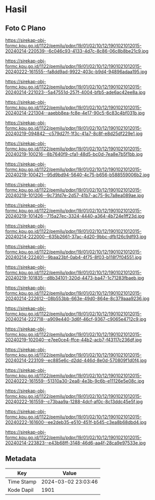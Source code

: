 # Hasil

## Foto C Plano

https://sirekap-obj-formc.kpu.go.id/1122/pemilu/pdpr/19/01/02/10/12/1901021012015-20240214-220539--6c046c93-4133-4d7c-8c86-06c8b8be21c9.jpg

https://sirekap-obj-formc.kpu.go.id/1122/pemilu/pdpr/19/01/02/10/12/1901021012015-20240222-161555--fa8dd9ad-9922-403c-b9d4-94896adaa195.jpg

https://sirekap-obj-formc.kpu.go.id/1122/pemilu/pdpr/19/01/02/10/12/1901021012015-20240214-221023--5a47551d-257f-4004-bfb5-ade6ac42ee8a.jpg

https://sirekap-obj-formc.kpu.go.id/1122/pemilu/pdpr/19/01/02/10/12/1901021012015-20240214-221304--aaebb8ea-fc8e-4e17-90c5-6c83c4bf031b.jpg

https://sirekap-obj-formc.kpu.go.id/1122/pemilu/pdpr/19/01/02/10/12/1901021012015-20240219-094842--c579d27f-1f3c-41a7-8c8f-e8d25df229e1.jpg

https://sirekap-obj-formc.kpu.go.id/1122/pemilu/pdpr/19/01/02/10/12/1901021012015-20240219-100216--8b7640f9-cfa1-48d5-bc0d-7ea8e7b5f1bb.jpg

https://sirekap-obj-formc.kpu.go.id/1122/pemilu/pdpr/19/01/02/10/12/1901021012015-20240219-100421--95d9bd94-5640-4c75-b656-b588559006b2.jpg

https://sirekap-obj-formc.kpu.go.id/1122/pemilu/pdpr/19/01/02/10/12/1901021012015-20240219-101206--9c73fd7e-2d57-41b7-ac75-9c7a8ea089ae.jpg

https://sirekap-obj-formc.kpu.go.id/1122/pemilu/pdpr/19/01/02/10/12/1901021012015-20240219-101426--715a27ec-3324-4440-a364-4b724e1ff23d.jpg

https://sirekap-obj-formc.kpu.go.id/1122/pemilu/pdpr/19/01/02/10/12/1901021012015-20240214-222000--635b2661-37ac-4d20-9bbc-dfb126c9df93.jpg

https://sirekap-obj-formc.kpu.go.id/1122/pemilu/pdpr/19/01/02/10/12/1901021012015-20240214-222401--9baa23bf-0ab4-4f75-8f03-b118f7f04551.jpg

https://sirekap-obj-formc.kpu.go.id/1122/pemilu/pdpr/19/01/02/10/12/1901021012015-20240219-101835--d8b34101-320d-4473-ba47-1c71283fbaeb.jpg

https://sirekap-obj-formc.kpu.go.id/1122/pemilu/pdpr/19/01/02/10/12/1901021012015-20240214-222612--08b553bb-663e-49d0-864e-8c379aaa9236.jpg

https://sirekap-obj-formc.kpu.go.id/1122/pemilu/pdpr/19/01/02/10/12/1901021012015-20240214-222718--a909e440-3d6f-46cf-9367-c9065e4712c9.jpg

https://sirekap-obj-formc.kpu.go.id/1122/pemilu/pdpr/19/01/02/10/12/1901021012015-20240219-102040--e7ee0ce4-ffce-44b2-acb7-f43117c236df.jpg

https://sirekap-obj-formc.kpu.go.id/1122/pemilu/pdpr/19/01/02/10/12/1901021012015-20240214-223109--ec885e6c-d2dd-446d-8e0d-570809f1d0f4.jpg

https://sirekap-obj-formc.kpu.go.id/1122/pemilu/pdpr/19/01/02/10/12/1901021012015-20240222-161559--51310a30-2ea8-4e3b-9c6b-e11126e5e08c.jpg

https://sirekap-obj-formc.kpu.go.id/1122/pemilu/pdpr/19/01/02/10/12/1901021012015-20240222-161559--c73baa9a-1288-4dcf-af0c-8c13ddc45e5f.jpg

https://sirekap-obj-formc.kpu.go.id/1122/pemilu/pdpr/19/01/02/10/12/1901021012015-20240222-161600--ee2deb35-e510-451f-b545-c3ea8b68dbd4.jpg

https://sirekap-obj-formc.kpu.go.id/1122/pemilu/pdpr/19/01/02/10/12/1901021012015-20240214-223823--e43b68ff-3148-46d6-aa4f-28ca9e97533e.jpg


## Metadata

| Key        | Value               |
| ---------- | ------------------- |
| Time Stamp | 2024-03-02 23:03:46 |
| Kode Dapil | 1901                |



